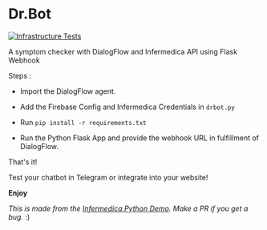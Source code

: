 # Dr.Bot

[![Infrastructure Tests](https://www.bridgecrew.cloud/badges/github/abhilashmnair/dr.bot/general)](https://www.bridgecrew.cloud/link/badge?vcs=github&fullRepo=abhilashmnair%2FDr.Bot&benchmark=INFRASTRUCTURE+SECURITY)

A symptom checker with DialogFlow and Infermedica API using Flask Webhook

Steps :

* Import the DialogFlow agent.

* Add the Firebase Config and Infermedica Credentials in `drbot.py`

* Run `pip install -r requirements.txt`

* Run the Python Flask App and provide the webhook URL in fulfillment of DialogFlow.

That's it!

Test your chatbot in Telegram or integrate into your website! 

**Enjoy**

*This is made from the [Infermedica Python Demo](https://github.com/infermedica/symptom-checker-chatbot-example). Make a PR if you get a bug.* :)
